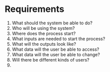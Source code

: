 # Requirements

1. What should the system be able to do?
2. Who will be using the system?
3. Where does the process start?
4. What inputs are needed to start the process?
5. What will the outputs look like?
6. What data will the user be able to access?
7. What data will the user be able to change?
8. Will there be different kinds of users?
9. 